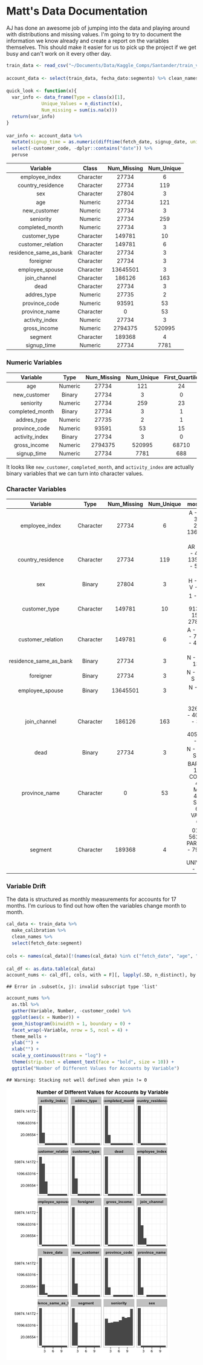 # Matt's Data Documentation

AJ has done an awesome job of jumping into the data and playing around with
distributions and missing values. I'm going to try to document the 
information we know already and create a report on the variables themselves.
This should make it easier for us to pick up the project if we get busy and
can't work on it every other day. 




```r
train_data <- read_csv("~/Documents/Data/Kaggle_Comps/Santander/train_ver2.csv", col_types = col_types, progress = F)

account_data <- select(train_data, fecha_dato:segmento) %>% clean_names

quick_look <- function(x){
  var_info <- data_frame(Type = class(x)[1],
             Unique_Values = n_distinct(x),
             Num_missing = sum(is.na(x)))
  return(var_info)
}

var_info <- account_data %>%
  mutate(signup_time = as.numeric(difftime(fetch_date, signup_date, units = "days"))) %>%
  select(-customer_code, -dplyr::contains("date")) %>%
  peruse
```

|        Variable        |   Class   | Num_Missing | Num_Unique |
|:----------------------:|:---------:|:-----------:|:----------:|
|     employee_index     | Character |    27734    |     6      |
|   country_residence    | Character |    27734    |    119     |
|          sex           | Character |    27804    |     3      |
|          age           |  Numeric  |    27734    |    121     |
|      new_customer      |  Numeric  |    27734    |     3      |
|       seniority        |  Numeric  |    27734    |    259     |
|    completed_month     |  Numeric  |    27734    |     3      |
|     customer_type      | Character |   149781    |     10     |
|   customer_relation    | Character |   149781    |     6      |
| residence_same_as_bank | Character |    27734    |     3      |
|       foreigner        | Character |    27734    |     3      |
|    employee_spouse     | Character |  13645501   |     3      |
|      join_channel      | Character |   186126    |    163     |
|          dead          | Character |    27734    |     3      |
|      addres_type       |  Numeric  |    27735    |     2      |
|     province_code      |  Numeric  |    93591    |     53     |
|     province_name      | Character |      0      |     53     |
|     activity_index     |  Numeric  |    27734    |     3      |
|      gross_income      |  Numeric  |   2794375   |   520995   |
|        segment         | Character |   189368    |     4      |
|      signup_time       |  Numeric  |    27734    |    7781    |

### Numeric Variables



|    Variable     |  Type   | Num_Missing | Num_Unique | First_Quartile |   Max    |  Mean   | Median |  Min   |        SD         | Third_Quartile |
|:---------------:|:-------:|:-----------:|:----------:|:--------------:|:--------:|:-------:|:------:|:------:|:-----------------:|:--------------:|
|       age       | Numeric |    27734    |    121     |       24       |   164    |  40.18  |   39   |   2    | 17.1850869688224  |       50       |
|  new_customer   | Binary  |    27734    |     3      |       0        |    1     | 0.05956 |   0    |   0    | 0.236673265822979 |       0        |
|    seniority    | Numeric |    27734    |    259     |       23       |   256    |  76.59  |   50   | -1e+06 | 1671.80654687343  |      135       |
| completed_month | Binary  |    27734    |     3      |       1        |    99    |  1.178  |   1    |   1    | 4.17746865732697  |       1        |
|   addres_type   | Numeric |    27735    |     2      |       1        |    1     |    1    |   1    |   1    |         0         |       1        |
|  province_code  | Numeric |    93591    |     53     |       15       |    52    |  26.57  |   28   |   1    | 12.7840167594191  |       35       |
| activity_index  | Binary  |    27734    |     3      |       0        |    1     | 0.4578  |   0    |   0    | 0.498216888293769 |       1        |
|  gross_income   | Numeric |   2794375   |   520995   |     68710      | 28890000 | 134300  | 101800 |  1203  | 230620.238821886  |     156000     |
|   signup_time   | Numeric |    27734    |    7781    |      688       |   7803   |  2444   |  1573  |   -3   | 2035.81842776023  |      4184      |

It looks like `new_customer`, `completed_month`, and `activity_index` are 
actually binary variables that we can turn into character values.

### Character Variables



|        Variable        |   Type    | Num_Missing | Num_Unique |                                          most_common                                           |
|:----------------------:|:---------:|:-----------:|:----------:|:----------------------------------------------------------------------------------------------:|
|     employee_index     | Character |    27734    |     6      |                       A - 2492, B - 3566, F - 2523, N - 13610977, S - 17                       |
|   country_residence    | Character |    27734    |    119     |                   AR - 4835, DE - 4625, ES - 13553710, FR - 5161, GB - 4605                    |
|          sex           |  Binary   |    27804    |     3      |                                    H - 6195253, V - 7424252                                    |
|     customer_type      | Character |   149781    |     10     |                   1 - 4357298, 1.0 - 9133383, 3 - 1570, 3.0 - 2780, P - 874                    |
|   customer_relation    | Character |   149781    |     6      |                       A - 6187123, I - 7304875, N - 4, P - 4656, R - 870                       |
| residence_same_as_bank |  Binary   |    27734    |     3      |                                    N - 65864, S - 13553711                                     |
|       foreigner        |  Binary   |    27734    |     3      |                                    N - 12974839, S - 644736                                    |
|    employee_spouse     |  Binary   |  13645501   |     3      |                                        N - 1791, S - 17                                        |
|      join_channel      | Character |   186126    |    163     |            KAT - 3268209, KFA - 409669, KFC - 3098360, KHE - 4055270, KHQ - 591039             |
|          dead          |  Binary   |    27734    |     3      |                                    N - 13584813, S - 34762                                     |
|     province_name      | Character |      0      |     53     | BARCELONA - 1275219, CORUÑA, A - 429322, MADRID - 4409600, SEVILLA - 605164, VALENCIA - 682304 |
|        segment         | Character |   189368    |     4      |          01 - TOP - 562142, 02 - PARTICULARES - 7960220, 03 - UNIVERSITARIO - 4935579          |

### Variable Drift

The data is structured as monthly measurements for accounts for 17 months. 
I'm curious to find out how often the variables change month to month. 



```r
cal_data <- train_data %>%
  make_calibration %>%
  clean_names %>%
  select(fetch_date:segment)

cols <- names(cal_data)[!(names(cal_data) %in% c("fetch_date", "age", "signup_date"))]

cal_df <- as.data.table(cal_data)
account_nums <- cal_df[, cols, with = F][, lapply(.SD, n_distinct), by = customer_code]
```

```
## Error in .subset(x, j): invalid subscript type 'list'
```

```r
account_nums %>%
  as.tbl %>%
  gather(Variable, Number, -customer_code) %>%
  ggplot(aes(x = Number)) +
  geom_histogram(binwidth = 1, boundary = 0) +
  facet_wrap(~Variable, nrow = 5, ncol = 4) +
  theme_mells +
  ylab("") +
  xlab("") +
  scale_y_continuous(trans = "log") +
  theme(strip.text = element_text(face = "bold", size = 10)) +
  ggtitle("Number of Different Values for Accounts by Variable")
```

```
## Warning: Stacking not well defined when ymin != 0
```

![plot of chunk var_drift](../graphs///var_drift-1.png)

